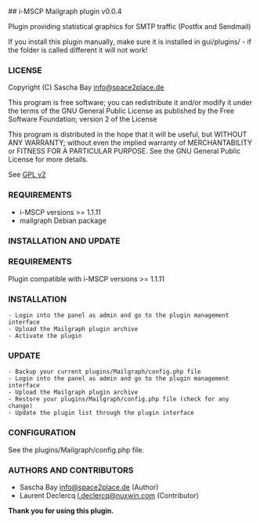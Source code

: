 ## i-MSCP Mailgraph plugin v0.0.4

Plugin providing statistical graphics for SMTP traffic (Postfix and Sendmail)

If you install this plugin manually, make sure it is installed in
gui/plugins/ - if the folder is called different it will not work!

### LICENSE

Copyright (C) Sascha Bay <info@space2place.de>

This program is free software; you can redistribute it and/or modify
it under the terms of the GNU General Public License as published by
the Free Software Foundation; version 2 of the License

This program is distributed in the hope that it will be useful,
but WITHOUT ANY WARRANTY; without even the implied warranty of
MERCHANTABILITY or FITNESS FOR A PARTICULAR PURPOSE.  See the
GNU General Public License for more details.

See [GPL v2](http://www.gnu.org/licenses/gpl-2.0.html "GPL v2")

### REQUIREMENTS

 - i-MSCP versions >= 1.1.11
 - mailgraph Debian package

### INSTALLATION AND UPDATE

### REQUIREMENTS

Plugin compatible with i-MSCP versions >= 1.1.11

### INSTALLATION

	- Login into the panel as admin and go to the plugin management interface
	- Upload the Mailgraph plugin archive
	- Activate the plugin

### UPDATE

	- Backup your current plugins/Mailgraph/config.php file
	- Login into the panel as admin and go to the plugin management interface
	- Upload the Mailgraph plugin archive
	- Restore your plugins/Mailgraph/config.php file (check for any change)
	- Update the plugin list through the plugin interface

### CONFIGURATION

 See the plugins/Mailgraph/config.php file.

### AUTHORS AND CONTRIBUTORS

 - Sascha Bay <info@space2place.de> (Author)
 - Laurent Declercq <l.declercq@nuxwin.com> (Contributor)

**Thank you for using this plugin.**
